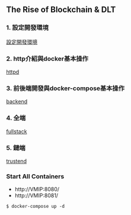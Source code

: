 ## The Rise of Blockchain & DLT

### 1. 設定開發環境

[設定開發環境](README.SETUP.md)

### 2. http介紹與docker基本操作

[httpd](httpd/)

### 3. 前後端開發與docker-compose基本操作

[backend](bakcend/)

### 4. 全端

[fullstack](fullstack/)

### 5. 鏈端

[trustend](trustend/)

### Start All Containers

* http://VMIP:8080/
* http://VMIP:8081/

```
$ docker-compose up -d
```